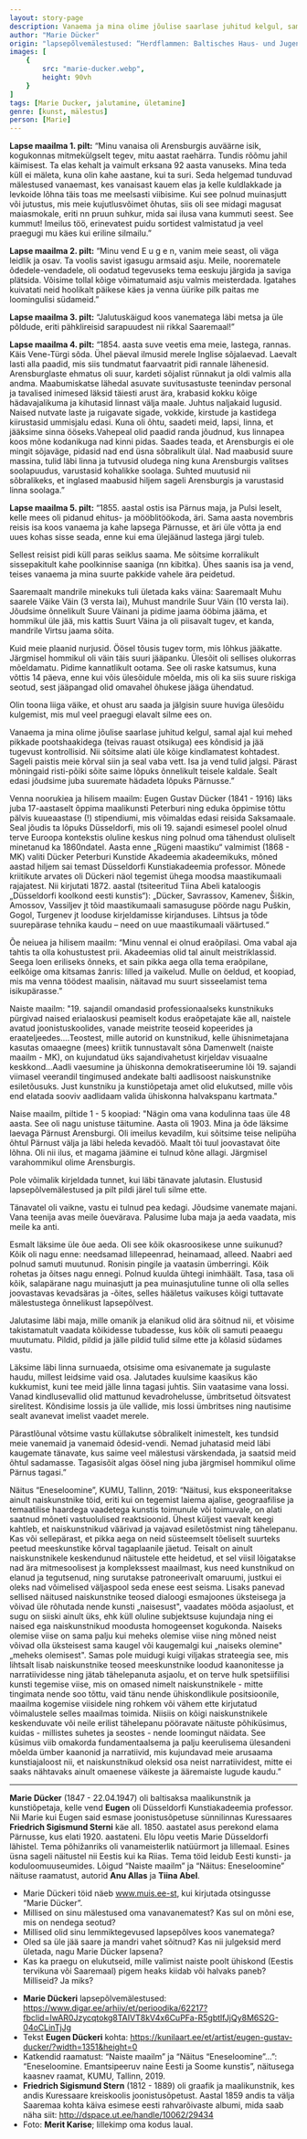 ```yaml
---
layout: story-page
description: Vanaema ja mina olime jõulise saarlase juhitud kelgul, samal ajal kui mehed pikkade pootshaakidega ees kõndisid ja jää tugevust kontrollisid.
author: "Marie Dücker"
origin: "lapsepõlvemälestused: “Herdflammen: Baltisches Haus- und Jugendblatt” / Tekst Eugen Dückeri kohta: Kunilaart.ee / Katkendid raamatust: “Naiste maailm” ja “Näitus “Eneseloomine”...”: “Eneseloomine. Emantsipeeruv naine Eesti ja Soome kunstis”"
images: [
    {
        src: "marie-ducker.webp",
        height: 90vh
    }
]
tags: [Marie Ducker, jalutamine, ületamine]
genre: [kunst, mälestus]
person: [Marie]
---
```


<!-- # {{ $doc.title }} -->


**Lapse maailma 1. pilt:** “Minu vanaisa oli Arensburgis auväärne isik, kogukonnas mitmekülgselt tegev, mitu aastat raehärra. Tundis rõõmu jahil käimisest. Ta elas kehalt ja vaimult erksana 92 aasta vanuseks. Mina teda küll ei mäleta, kuna olin kahe aastane, kui ta suri. Seda helgemad tunduvad mälestused vanaemast, kes vanaisast kauem elas ja kelle kuldlakkade ja levkoide lõhna täis toas me meelsasti viibisime. Kui see polnud muinasjutt või jutustus, mis meie kujutlusvõimet õhutas, siis oli see midagi magusat maiasmokale, eriti nn pruun suhkur, mida sai ilusa vana kummuti seest. See kummut! Imeilus töö, erinevatest puidu sortidest valmistatud ja veel praegugi mu käes kui eriline silmailu.”

**Lapse maailma 2. pilt:** “Minu vend E u g e n, vanim meie seast, oli väga leidlik ja osav. Ta voolis savist igasugu armsaid asju. Meile, noorematele õdedele-vendadele, oli oodatud tegevuseks tema eeskuju järgida ja saviga plätsida. Võisime tollal kõige võimatumaid asju valmis meisterdada. Igatahes kuivatati neid hoolikalt päikese käes ja venna üürike pilk paitas me loomingulisi südameid.”

**Lapse maailma 3. pilt:** “Jalutuskäigud koos vanematega läbi metsa ja üle põldude, eriti pähklireisid sarapuudest nii rikkal Saaremaal!”

**Lapse maailma 4. pilt:** “1854. aasta suve veetis ema meie, lastega, rannas. Käis Vene-Türgi sõda. Ühel päeval ilmusid merele Inglise sõjalaevad. Laevalt lasti alla paadid, mis siis tundmatut faarvaatrit pidi rannale lähenesid. Arensburglaste ehmatus oli suur, kardeti sõjalist rünnakut ja oldi valmis alla andma. Maabumiskatse lähedal asuvate suvitusastuste teenindav personal ja tavalised inimesed läksid täiesti arust ära, krabasid kokku kõige hädavajalikuma ja kihutasid linnast välja maale. Juhtus naljakaid lugusid. Naised nutvate laste ja ruigavate sigade, vokkide, kirstude ja kastidega kiirustasid ummisjalu edasi. Kuna oli õhtu, saadeti meid, lapsi, linna, et jääksime sinna ööseks.Vahepeal olid paadid randa jõudnud, kus linnapea koos mõne kodanikuga nad kinni pidas. Saades teada, et Arensburgis ei ole mingit sõjaväge, pidasid nad end üsna sõbralikult ülal. Nad maabusid suure massina, tulid läbi linna ja tutvusid oludega ning kuna Arensburgis valitses soolapuudus, varustasid kohalikke soolaga. Suhted muutusid nii sõbralikeks, et inglased maabusid hiljem sageli Arensburgis ja varustasid linna soolaga.”

**Lapse maailma 5. pilt:** “1855. aastal ostis isa Pärnus maja, ja Pulsi leselt, kelle mees oli pidanud ehitus- ja mööblitöökoda, äri. Sama aasta novembris reisis isa koos vanaema ja kahe lapsega Pärnusse, et äri üle võtta ja end uues kohas sisse seada, enne kui ema ülejäänud lastega järgi tuleb.

Sellest reisist pidi küll paras seiklus saama. Me sõitsime korralikult sissepakitult kahe poolkinnise saaniga (nn kibitka). Ühes saanis isa ja vend, teises vanaema ja mina suurte pakkide vahele ära peidetud. 

Saaremaalt mandrile minekuks tuli ületada kaks väina: Saaremaalt Muhu saarele Väike Väin (3 versta lai), Muhust mandrile Suur Väin (10 versta lai). Jõudsime õnnelikult Suure Väinani ja pidime jaama ööbima jääma, et hommikul üle jää, mis kattis Suurt Väina ja oli piisavalt tugev, et kanda, mandrile Virtsu jaama sõita.

Kuid meie plaanid nurjusid. Öösel tõusis tugev torm, mis lõhkus jääkatte. Järgmisel hommikul oli väin täis suuri jääpanku. Ülesõit oli sellises olukorras mõeldamatu. Pidime kannatlikult ootama. See oli raske katsumus, kuna võttis 14 päeva, enne kui võis ülesõidule mõelda, mis oli ka siis suure riskiga seotud, sest jääpangad olid omavahel õhukese jääga ühendatud.

Olin toona liiga väike, et ohust aru saada ja jälgisin suure huviga ülesõidu kulgemist, mis mul veel praegugi elavalt silme ees on. 

Vanaema ja mina olime jõulise saarlase juhitud kelgul, samal ajal kui mehed pikkade pootshaakidega (teivas rauast otsikuga) ees kõndisid ja jää tugevust kontrollisid. Nii sõitsime alati üle kõige kindlamatest kohtadest. Sageli paistis meie kõrval siin ja seal vaba vett. Isa ja vend tulid jalgsi. Pärast mõningaid risti-põiki sõite saime lõpuks õnnelikult teisele kaldale. Sealt edasi jõudsime juba suuremate hädadeta lõpuks Pärnusse.”

Venna noorukiea ja hilisem maailm: Eugen Gustav Dücker (1841 - 1916)  läks juba 17-aastaselt õppima maalikunsti Peterburi ning eduka õppimise tõttu pälvis kuueaastase (!) stipendiumi, mis võimaldas edasi reisida Saksamaale. Seal jõudis ta lõpuks Düsseldorfi, mis oli 19. sajandi esimesel poolel olnud terve Euroopa kontekstis oluline keskus ning polnud oma tähendust oluliselt minetanud ka 1860ndatel. Aasta enne „Rügeni maastiku“ valmimist (1868 - MK) valiti Dücker Peterburi Kunstide Akadeemia akadeemikuks, mõned aastad hiljem sai temast Düsseldorfi Kunstiakadeemia professor. Mõnede kriitikute arvates oli Dückeri näol tegemist ühega moodsa maastikumaali rajajatest. Nii kirjutati 1872. aastal (tsiteeritud Tiina Abeli kataloogis „Düsseldorfi koolkond eesti kunstis“): „Dücker, Savrassov, Kamenev, Šiškin, Amossov, Vassiljev jt tõid maastikumaali samasuguse pöörde nagu Puškin, Gogol, Turgenev jt looduse kirjeldamisse kirjanduses. Lihtsus ja tõde suurepärase tehnika kaudu – need on uue maastikumaali väärtused.“

Õe neiuea ja hilisem maailm: “Minu vennal ei olnud eraõpilasi. Oma vabal aja tahtis ta olla kohustustest prii. Akadeemias olid tal ainult meistriklassid. Seega loen eriliseks õnneks, et sain pikka aega olla tema eraõpilane, eelkõige oma kitsamas žanris: lilled ja vaikelud. Mulle on öeldud, et koopiad, mis ma venna töödest maalisin, näitavad mu suurt sisseelamist tema isikupärasse.”

Naiste maailm: "19. sajandil omandasid professionaalseks kunstnikuks pürgivad naised erialaoskusi peamiselt kodus eraõpetajate käe all, naistele avatud joonistuskoolides, vanade meistrite teoseid kopeerides ja eraateljeedes….Teostest, mille autorid on kunstnikud, kelle ühisnimetajana kasutas omaaegne (mees) kriitik tunnustavalt sõna Damenwelt (naiste maailm - MK), on kujundatud üks sajandivahetust kirjeldav visuaalne keskkond…Aadli vaesumine ja ühiskonna demokratiseerumine lõi 19. sajandi viimasel veerandil tingimused andekate balti aadlisoost naiskunstnike esiletõusuks. Just kunstniku ja kunstiõpetaja amet olid elukutsed, mille võis end elatada sooviv aadlidaam valida ühiskonna halvakspanu kartmata."

Naise maailm, piltide 1 - 5 koopiad: "Nägin oma vana kodulinna taas üle 48 aasta. See oli nagu unistuse täitumine. Aasta oli 1903. Mina ja õde läksime laevaga Pärnust Arensburgi. Oli imeilus kevadilm, kui sõitsime teise nelipüha õhtul Pärnust välja ja läbi heleda kevadöö. Maalt tõi tuul joovastavat õite lõhna. Oli nii ilus, et magama jäämine ei tulnud kõne allagi. Järgmisel varahommikul olime Arensburgis.

Pole võimalik kirjeldada tunnet, kui läbi tänavate jalutasin. Elustusid lapsepõlvemälestused ja pilt pildi järel tuli silme ette. 

Tänavatel oli vaikne, vastu ei tulnud pea kedagi. Jõudsime vanemate majani. Vana teenija avas meile õuevärava. Palusime luba maja ja aeda vaadata, mis meile ka anti. 

Esmalt läksime üle õue aeda. Oli see kõik okasroosikese unne suikunud? Kõik oli nagu enne: needsamad lillepeenrad, heinamaad, alleed. Naabri aed polnud samuti muutunud. Ronisin pingile ja vaatasin ümberringi. Kõik rohetas ja õitses nagu ennegi. Polnud kuulda ühtegi inimhäält. Tasa, tasa oli kõik, salapärane nagu muinasjutt ja pea muinasjutuline tunne oli olla selles joovastavas kevadsäras ja -õites, selles hääletus vaikuses kõigi tuttavate mälestustega õnnelikust lapsepõlvest. 

Jalutasime läbi maja, mille omanik ja elanikud olid ära sõitnud nii, et võisime takistamatult vaadata kõikidesse tubadesse, kus kõik oli samuti peaaegu muutumatu. Pildid, pildid ja jälle pildid tulid silme ette ja kõlasid südames vastu. 

Läksime läbi linna surnuaeda, otsisime oma esivanemate ja sugulaste haudu, millest leidsime vaid osa. Jalutades kuulsime kaasikus käo kukkumist, kuni tee meid jälle linna tagasi juhtis. Siin vaatasime vana lossi. Vanad kindlusevallid olid mattunud kevadrohelusse, ümbritsetud õitsvatest sirelitest. Kõndisime lossis ja üle vallide, mis lossi ümbritses ning nautisime sealt avanevat imelist vaadet merele. 

Pärastlõunal võtsime vastu küllakutse sõbralikelt inimestelt, kes tundsid meie vanemaid ja vanemaid õdesid-vendi. Nemad juhatasid meid läbi kaugemate tänavate, kus saime veel mälestusi värskendada, ja saatsid meid õhtul sadamasse. Tagasisõit algas öösel ning juba järgmisel hommikul olime Pärnus tagasi.”

Näitus “Eneseloomine”, KUMU, Tallinn, 2019: “Näitusi, kus eksponeeritakse ainult naiskunstnike töid, eriti kui on tegemist laiema ajalise, geograafilise ja temaatilise haardega vaadetega kunstis toimunule või toimuvale, on alati saatnud mõneti vastuolulised reaktsioonid. Ühest küljest vaevalt keegi kahtleb, et naiskunstnikud väärivad ja vajavad esiletõstmist ning tähelepanu. Kas või sellepärast, et pikka aega on neid süsteemselt tõeliselt suurteks peetud meeskunstike kõrval tagaplaanile jäetud. Teisalt on ainult naiskunstnikele keskendunud näitustele ette heidetud, et sel viisil lõigatakse nad ära mitmesoolisest ja komplekssest maailmast, kus need kunstnikud on elanud ja tegutsenud, ning surutakse patroneerivalt omaruumi, justkui ei oleks nad võimelised väljaspool seda enese eest seisma. Lisaks panevad sellised näitused naiskunstnike teosed dialoogi esmajoones üksteisega ja võivad üle rõhutada nende kunsti „naisesust", vaadates mööda asjaolust, et sugu on siiski ainult üks, ehk küll oluline subjektsuse kujundaja ning ei naised ega naiskunstnikud moodusta homogeenset kogukonda. Naiseks olemise viise on sama palju kui meheks olemise viise ning mõned neist võivad olla üksteisest sama kaugel või kaugemalgi kui „naiseks olemine" „meheks olemisest". Samas pole muidugi kuigi viljakas strateegia see, mis lihtsalt lisab naiskunstnike teosed meeskunstnike loodud kaanonitesse ja narratiividesse ning jätab tähelepanuta asjaolu, et on terve hulk spetsiifilisi kunsti tegemise viise, mis on omased nimelt naiskunstnikele - mitte tingimata nende soo tõttu, vaid tänu nende ühiskondlikule positsioonile, maailma kogemise viisidele ning rohkem või vähem ette kirjutatud võimalustele selles maailmas toimida. Niisiis on kõigi naiskunstnikele keskenduvate või neile erilist tähelepanu pööravate näituste põhiküsimus, kuidas - millistes suhetes ja seostes - nende loomingut näidata. See küsimus viib omakorda fundamentaalsema ja palju keerulisema ülesandeni mõelda ümber kaanonid ja narratiivid, mis kujundavad meie arusaama kunstiajaloost nii, et naiskunstnikud oleksid osa neist narratiividest, mitte ei saaks nähtavaks ainult omaenese väikeste ja ääremaiste lugude kaudu.”


<hr />

**Marie Dücker** (1847 - 22.04.1947) oli baltisaksa maalikunstnik ja kunstiõpetaja, kelle vend **Eugen** oli Düsseldorfi Kunstiakadeemia professor. Nii Marie kui Eugen said esmase joonistusõpetuse sünnilinnas Kuressaares **Friedrich Sigismund Sterni** käe all. 1850. aastatel asus perekond elama Pärnusse, kus elati 1920. aastateni. Elu lõpu veetis Marie Düsseldorfi lähistel. Tema põhižanriks oli vanameisterlik natüürmort ja lillemaal. Esines üsna sageli näitustel nii Eestis kui ka Riias. Tema töid leidub Eesti kunsti- ja koduloomuuseumides. Lõigud “Naiste maailm” ja “Näitus: Eneseloomine” näituse raamatust, autorid **Anu Allas** ja **Tiina Abel**.





<story-author :author="author" :origin="origin"></story-author>

<details-wrapper summary="Mis mõtted tekkisid?">

- Marie Dückeri töid näeb www.muis.ee-st, kui kirjutada otsingusse “Marie Dücker”.
- Millised on sinu mälestused oma vanavanematest? Kas sul on mõni ese, mis on nendega seotud?
- Millised olid sinu lemmiktegevused lapsepõlves koos vanematega?
- Oled sa üle jää saare ja mandri vahet sõitnud? Kas nii julgeksid merd ületada, nagu Marie Dücker lapsena?
- Kas ka praegu on elukutseid, mille valimist naiste poolt ühiskond (Eestis tervikuna või Saaremaal) pigem heaks kiidab või halvaks paneb? Milliseid? Ja miks?

</details-wrapper>


<details-wrapper summary="Allikad" class="text-sm" icon="icon-park-outline:document-folder">

- **Marie Dückeri** lapsepõlvemälestused: https://www.digar.ee/arhiiv/et/perioodika/62217?fbclid=IwAR0Jzycqtokg8TAIVT8kV4x6CuPFa-R5gbtlfJjQy8M6S2G-04oCLinTjJg
- Tekst **Eugen Dückeri** kohta: https://kunilaart.ee/et/artist/eugen-gustav-ducker/?width=1351&height=0
- Katkendid raamatust: “Naiste maailm” ja “Näitus “Eneseloomine”...”: “Eneseloomine. Emantsipeeruv naine Eesti ja Soome kunstis”, näitusega kaasnev raamat, KUMU, Tallinn, 2019.
- **Friedrich Sigismund Stern** (1812 - 1889) oli graafik ja maalikunstnik, kes andis Kuressaare kreiskoolis joonistusõpetust. Aastal 1859 andis ta välja Saaremaa kohta käiva esimese eesti rahvarõivaste albumi, mida saab näha siit: http://dspace.ut.ee/handle/10062/29434
- Foto: **Merit Karise**; lillekimp oma kodus laual.

</details-wrapper>